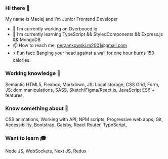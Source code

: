 ### Hi there 👋 
My name is Maciej and i'm Junior Frontend Developer



- 🔭 I’m currently working on Overbooed.io
- 🌱 I’m currently learning TypeScript && StyledComponents && Express.js && MongoDB
- 📫 How to reach me: perzankowski.m2001@gmail.com
- ⚡ Fun fact: Banging your head against a wall for one hour burns 150 calories.



### Working knowledge 💪

Semantic HTML5, Flexbox, Markdown, JS: Local storage, CSS Grid, Form, JS: dom manipulations, SASS, Sketch/Figma/React.js, JavaScript ES6 + features,

### Know something about 🤔

CSS animations, Working with API, NPM scripts, Progressive web apps, Git, Accessibility, Bootstrap, Gatsby,  React Router,  TypeScript,

### Want to learn 🎓

Node JS, WebSockets, Next JS, Redux












